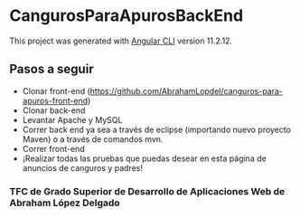 # CangurosParaApurosBackEnd

This project was generated with [Angular CLI](https://github.com/angular/angular-cli) version 11.2.12.

## Pasos a seguir

- Clonar front-end (https://github.com/AbrahamLopdel/canguros-para-apuros-front-end)
- Clonar back-end
- Levantar Apache y MySQL
- Correr back end ya sea a través de eclipse (importando nuevo proyecto Maven) o a través de comandos mvn.
- Correr front-end
- ¡Realizar todas las pruebas que puedas desear en esta página de anuncios de canguros y padres!

### TFC de Grado Superior de Desarrollo de Aplicaciones Web de Abraham López Delgado
